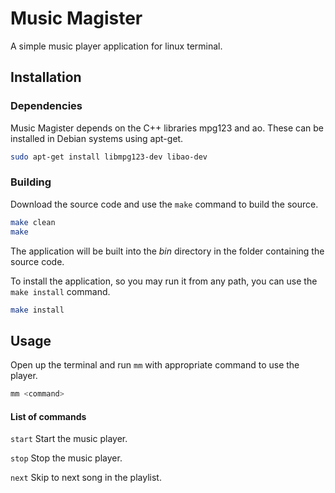 # Music Magister

A simple music player application for linux terminal.

## Installation

### Dependencies

Music Magister depends on the C++ libraries mpg123 and ao. These can be installed in Debian systems using apt-get.

```bash
sudo apt-get install libmpg123-dev libao-dev
```

### Building

Download the source code and use the `make` command to build the source.

```bash
make clean
make
```

The application will be built into the *bin* directory in the folder containing the source code.

To install the application, so you may run it from any path, you can use the `make install` command.

```bash
make install
```

## Usage

Open up the terminal and run `mm` with appropriate command to use the player.

```bash
mm <command>
```

#### List of commands

`start`
Start the music player.

`stop`
Stop the music player.

`next`
Skip to next song in the playlist. <br>
